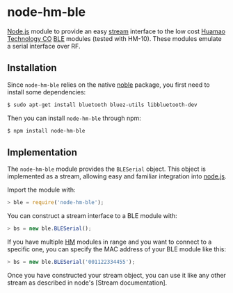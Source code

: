 node-hm-ble
===========

[Node.js][node] module to provide an easy [stream] interface to the low cost [Huamao Technology CO][HM]
[BLE] modules (tested with HM-10). These modules emulate a serial interface over RF.

[HM]: http://www.jnhuamao.cn/bluetooth.asp?ID=1
[node]: http://nodejs.org
[BLE]: http://www.bluetooth.com/Pages/low-energy-tech-info.aspx
[noble]: https://github.com/sandeepmistry/noble
[stream]: http://nodejs.org/api/stream.html

Installation
------------

Since `node-hm-ble` relies on the native [noble] package, you first need to install some dependencies:

``` bash
$ sudo apt-get install bluetooth bluez-utils libbluetooth-dev
```

Then you can install `node-hm-ble` through npm:

``` bash
$ npm install node-hm-ble
```

Implementation
--------------

The `node-hm-ble` module provides the `BLESerial` object. This object is implemented as a stream,
allowing easy and familiar integration into [node.js][node].

Import the module with:

``` javascript
> ble = require('node-hm-ble');
```

You can construct a stream interface to a BLE module with:

``` javascript
> bs = new ble.BLESerial();
```

If you have multiple [HM] modules in range and you want to connect to a specific one, you can
specify the MAC address of your BLE module like this:

``` javascript
> bs = new ble.BLESerial('001122334455');
```

Once you have constructed your stream object, you can use it like any other stream as described
in node's [Stream documentation].

